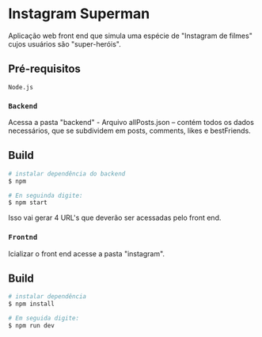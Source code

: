 # Instagram Superman

Aplicação web front end que simula uma espécie de "Instagram de filmes" cujos usuários são "super-heróis".

## Pré-requisitos

 `Node.js`

### `Backend`

Acessa a pasta "backend" - Arquivo allPosts.json – contém todos os dados necessários, que se subdividem em posts, comments, likes e bestFriends.

## Build

```bash
# instalar dependência do backend
$ npm

# En seguinda digite:
$ npm start
```

Isso vai gerar 4 URL's que deverão ser acessadas pelo front end.


### `Frontnd`

Icializar o front end acesse a pasta "instagram".

## Build

```bash
# instalar dependência
$ npm install

# Em seguida digite:
$ npm run dev
